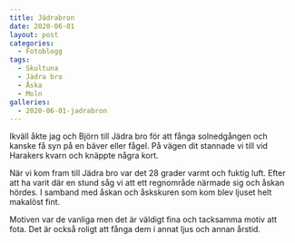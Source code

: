 ```yaml
---
title: Jädrabron
date: 2020-06-01
layout: post
categories:
  - Fotoblogg
tags:
  - Skultuna
  - Jädra bro
  - Åska
  - Moln
galleries:
  - 2020-06-01-jadrabron
---
```


Ikväll åkte jag och Björn till Jädra bro för att fånga solnedgången och kanske få syn på en bäver eller fågel. På vägen dit stannade vi till vid Harakers kvarn och knäppte några kort.

När vi kom fram till Jädra bro var det 28 grader varmt och fuktig luft. Efter att ha varit där en stund såg vi att ett regnområde närmade sig och åskan hördes.
I samband med åskan och åskskuren som kom blev ljuset helt makalöst fint.

Motiven var de vanliga men det är väldigt fina och tacksamma motiv att fota. Det är också roligt att fånga dem i annat ljus och annan årstid.
